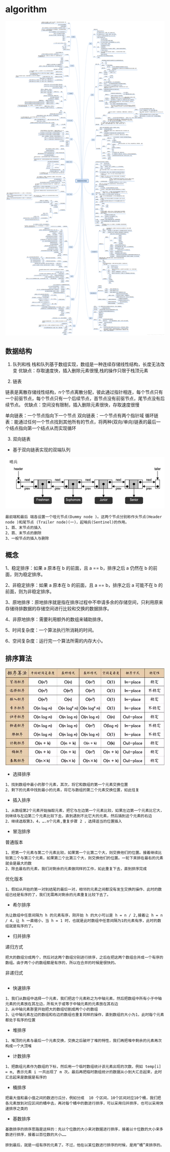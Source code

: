 # algorithm

![](images/20180805150656122.png)

## 数据结构

1. 队列和栈
栈和队列基于数组实现，数组是一种连续存储线性结构，长度无法改变
优缺点：存取速度快，插入删除元素很慢,栈的操作只限于栈顶元素

2. 链表

链表是离散存储线性结构，n个节点离散分配，彼此通过指针相连，每个节点只有一个前驱节点，每个节点只有一个后续节点，首节点没有前驱节点，尾节点没有后续节点。
优缺点：空间没有限制，插入删除元素很快，存取速度很慢

单向链表：一个节点指向下一个节点
双向链表：一个节点有两个指针域
循环链表：能通过任何一个节点找到其他所有的节点，将两种(双向/单向)链表的最后一个结点指向第一个结点从而实现循环

3. 双向链表

- 基于双向链表实现的双端队列
  
![](images/WX20200421-002215@2x.png)
```
最前端和最后 端各设置一个哑元节点(Dummy node )。这两个节点分别称作头节点(Header node )和尾节点 (Trailer node)(一)，起哨兵(Sentinel)的作用。
1、首、末节点的插入
2、首、末节点的删除
3、一般节点的插入与删除
```




## 概念

1、稳定排序：如果 a 原本在 b 的前面，且 a == b，排序之后 a 仍然在 b 的前面，则为稳定排序。

2、非稳定排序：如果 a 原本在 b 的前面，且 a == b，排序之后 a 可能不在 b 的前面，则为非稳定排序。

3、原地排序：原地排序就是指在排序过程中不申请多余的存储空间，只利用原来存储待排数据的存储空间进行比较和交换的数据排序。

4、非原地排序：需要利用额外的数组来辅助排序。

5、时间复杂度：一个算法执行所消耗的时间。

6、空间复杂度：运行完一个算法所需的内存大小。


## 排序算法

![](images/640.webp)

- 选择排序
```
1、找到数组中最小的那个元素，其次，将它和数组的第一个元素交换位置
2、剩下的元素中找到最小的元素，将它与数组的第二个元素交换位置，如此往复
```
- 插入排序
```
1、从数组第2个元素开始抽取元素，把它与左边第一个元素比较，如果左边第一个元素比它大，则继续与左边第二个元素比较下去，直到遇到不比它大的元素，然后插到这个元素的右边
2、继续选取第3，4，….n个元素,重复步骤 2 ，选择适当的位置插入
```

- 冒泡排序
  
普通版本
```
1、把第一个元素与第二个元素比较，如果第一个比第二个大，则交换他们的位置。接着继续比较第二个与第三个元素，如果第二个比第三个大，则交换他们的位置。一轮下来排在最右的元素就会是最大的数
2、除去最右的元素，我们对剩余的元素做同样的工作，如此重复下去，直到排序完成
```
优化版本
```
1、假如从开始的第一对到结尾的最后一对，相邻的元素之间都没有发生交换的操作、此时的数组已经是有序的了，我们无需再对剩余的元素重复比较下去了。
```

- 希尔排序
```
先让数组中任意间隔为 h 的元素有序，刚开始 h 的大小可以是 h = n / 2,接着让 h = n / 4，让 h 一直缩小，当 h = 1 时，也就是此时数组中任意间隔为1的元素有序，此时的数组就是有序的了。
```

- 归并排序

递归方式
```
把大的数组分成两个，然后对这两个数组分别进行排序，之后在把这两个数组合并成一个有序的数组。由于两个小的数组都是有序的，所以在合并的时候是很快的。
```
非递归式
```

```

- 快速排序
```
1、我们从数组中选择一个元素，我们把这个元素称之为中轴元素，然后把数组中所有小于中轴元素的元素放在其左边，所有大于或等于中轴元素的元素放在其右边
2、从中轴元素那里开始把大的数组切割成两个小的数组
3、让中轴元素左边的数组和右边的数组也重复同样的操作，直到数组的大小为1，此时每个元素都处于有序的位置
```
- 堆排序
```
1、堆顶的元素与最后一个元素交换，交换之后破坏了堆的特性，我们再把堆中剩余的元素再次构成一个大顶堆
```

- 计数排序
```
1、把数组元素作为数组的下标，然后用一个临时数组统计该元素出现的次数，例如 temp[i] = m, 表示元素 i 一共出现了 m 次。最后再把临时数组统计的数据从小到大汇总起来，此时汇总起来是数据是有序的
```

- 桶排序
```
把最大值和最小值之间的数进行瓜分，例如分成  10 个区间，10个区间对应10个桶，我们把各元素放到对应区间的桶中去，再对每个桶中的数进行排序，可以采用归并排序，也可以采用快速排序之类的
```

- 基数排序
```
基数排序的排序思路是这样的：先以个位数的大小来对数据进行排序，接着以十位数的大小来多数进行排序，接着以百位数的大小……

排到最后，就是一组有序的元素了。不过，他在以某位数进行排序的时候，是用“桶”来排序的。
```